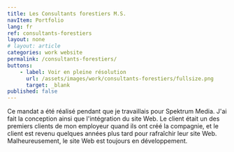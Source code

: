 ```yaml
---
title: Les Consultants forestiers M.S.
navItem: Portfolio
lang: fr
ref: consultants-forestiers
layout: none
# layout: article
categories: work website
permalink: /consultants-forestiers/
buttons:
    - label: Voir en pleine résolution
      url: /assets/images/work/consultants-forestiers/fullsize.png
      target: _blank
published: false
---
```


Ce mandat a été réalisé pendant que je travaillais pour Spektrum Media. J'ai fait la conception ainsi que l'intégration du site Web. Le client était un des premiers clients de mon employeur quand ils ont créé la compagnie, et le client est revenu quelques années plus tard pour rafraîchir leur site Web. Malheureusement, le site Web est toujours en développement.
